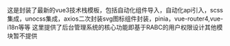 这是封装了最新的vue3技术栈模板，包括自动化组件导入，自动化api引入，scss集成，unocss集成，axios二次封装svg图标组件封装，pinia，vue-router4,vue-i18n等等
这里提供了后台管理系统的核心功能即基于RABC的用户权限设计其他模块暂不提供
